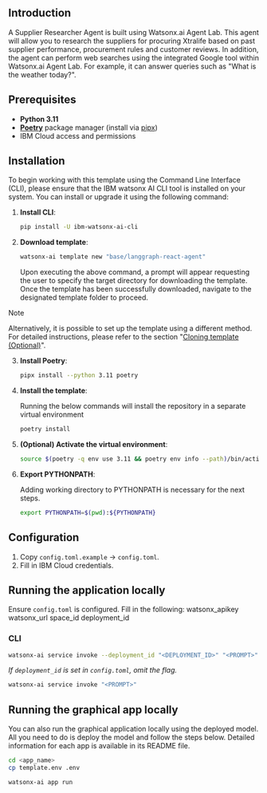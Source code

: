## Introduction
A Supplier Researcher Agent is built using Watsonx.ai Agent Lab. This agent will allow you to research the suppliers for procuring Xtralife based on past supplier performance, procurement rules and customer reviews. In addition, the agent can perform web searches using the integrated Google tool within Watsonx.ai Agent Lab. For example, it can answer queries such as "What is the weather today?".

## Prerequisites
* **Python 3.11**
* **[Poetry](https://python-poetry.org/)** package manager (install via [pipx](https://github.com/pypa/pipx))
* IBM Cloud access and permissions

## Installation

To begin working with this template using the Command Line Interface (CLI), please ensure that the IBM watsonx AI CLI tool is installed on your system. You can install or upgrade it using the following command:

1. **Install CLI**:

   ```sh
   pip install -U ibm-watsonx-ai-cli
   ```

2. **Download template**:
   ```sh
   watsonx-ai template new "base/langgraph-react-agent"
   ```

   Upon executing the above command, a prompt will appear requesting the user to specify the target directory for downloading the template. Once the template has been successfully downloaded, navigate to the designated template folder to proceed.

> [!NOTE]
> Alternatively, it is possible to set up the template using a different method. For detailed instructions, please refer to the section "[Cloning template (Optional)](#-cloning-template-optional)".

3. **Install Poetry**:

   ```sh
   pipx install --python 3.11 poetry
   ```

4. **Install the template**:

    Running the below commands will install the repository in a separate virtual environment
   
   ```sh
   poetry install
   ```

5. **(Optional) Activate the virtual environment**:

   ```sh
   source $(poetry -q env use 3.11 && poetry env info --path)/bin/activate
   ```

6. **Export PYTHONPATH**:

   Adding working directory to PYTHONPATH is necessary for the next steps.

   ```sh
   export PYTHONPATH=$(pwd):${PYTHONPATH}
   ```

## Configuration

1. Copy `config.toml.example` → `config.toml`.
2. Fill in IBM Cloud credentials.

## Running the application locally

Ensure `config.toml` is configured.
Fill in the following:
watsonx_apikey
watsonx_url
space_id
deployment_id

### CLI

```sh
watsonx-ai service invoke --deployment_id "<DEPLOYMENT_ID>" "<PROMPT>"
```

*If `deployment_id` is set in `config.toml`, omit the flag.*

```sh
watsonx-ai service invoke "<PROMPT>"
```

## Running the graphical app locally

You can also run the graphical application locally using the deployed model. All you need to do is deploy the model and follow the steps below. Detailed information for each app is available in its README file.


   ```bash
   cd <app_name>
   cp template.env .env
   ```
   
   ```bash
   watsonx-ai app run
   ```

